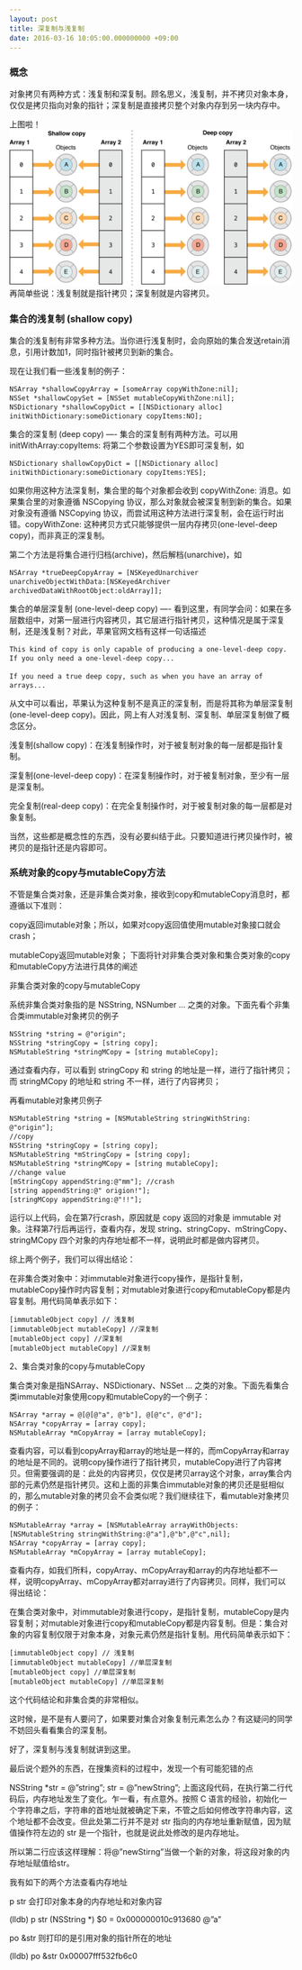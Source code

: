 ```yaml
---
layout: post
title: 深复制与浅复制
date: 2016-03-16 10:05:00.000000000 +09:00
---
```






### 概念
对象拷贝有两种方式：浅复制和深复制。顾名思义，浅复制，并不拷贝对象本身，仅仅是拷贝指向对象的指针；深复制是直接拷贝整个对象内存到另一块内存中。

上图啦！   
![](/assets/images/2016/2016-03-16-1.png)  
再简单些说：浅复制就是指针拷贝；深复制就是内容拷贝。


### 集合的浅复制 (shallow copy)

集合的浅复制有非常多种方法。当你进行浅复制时，会向原始的集合发送retain消息，引用计数加1，同时指针被拷贝到新的集合。
  
现在让我们看一些浅复制的例子：    
```
NSArray *shallowCopyArray = [someArray copyWithZone:nil];
NSSet *shallowCopySet = [NSSet mutableCopyWithZone:nil];
NSDictionary *shallowCopyDict = [[NSDictionary alloc] initWithDictionary:someDictionary copyItems:NO];
```
集合的深复制 (deep copy) —- 集合的深复制有两种方法。可以用 initWithArray:copyItems: 将第二个参数设置为YES即可深复制，如

```
NSDictionary shallowCopyDict = [[NSDictionary alloc] initWithDictionary:someDictionary copyItems:YES];
```

如果你用这种方法深复制，集合里的每个对象都会收到 copyWithZone: 消息。如果集合里的对象遵循 NSCopying 协议，那么对象就会被深复制到新的集合。如果对象没有遵循 NSCopying 协议，而尝试用这种方法进行深复制，会在运行时出错。copyWithZone: 这种拷贝方式只能够提供一层内存拷贝(one-level-deep copy)，而非真正的深复制。

第二个方法是将集合进行归档(archive)，然后解档(unarchive)，如

```
NSArray *trueDeepCopyArray = [NSKeyedUnarchiver unarchiveObjectWithData:[NSKeyedArchiver archivedDataWithRootObject:oldArray]];
```

集合的单层深复制 (one-level-deep copy) —- 看到这里，有同学会问：如果在多层数组中，对第一层进行内容拷贝，其它层进行指针拷贝，这种情况是属于深复制，还是浅复制？对此，苹果官网文档有这样一句话描述

```
This kind of copy is only capable of producing a one-level-deep copy. If you only need a one-level-deep copy...

If you need a true deep copy, such as when you have an array of arrays...
```

从文中可以看出，苹果认为这种复制不是真正的深复制，而是将其称为单层深复制(one-level-deep copy)。因此，网上有人对浅复制、深复制、单层深复制做了概念区分。

浅复制(shallow copy)：在浅复制操作时，对于被复制对象的每一层都是指针复制。

深复制(one-level-deep copy)：在深复制操作时，对于被复制对象，至少有一层是深复制。

完全复制(real-deep copy)：在完全复制操作时，对于被复制对象的每一层都是对象复制。

当然，这些都是概念性的东西，没有必要纠结于此。只要知道进行拷贝操作时，被拷贝的是指针还是内容即可。

### 系统对象的copy与mutableCopy方法

不管是集合类对象，还是非集合类对象，接收到copy和mutableCopy消息时，都遵循以下准则：

copy返回imutable对象；所以，如果对copy返回值使用mutable对象接口就会crash；

mutableCopy返回mutable对象； 下面将针对非集合类对象和集合类对象的copy和mutableCopy方法进行具体的阐述

非集合类对象的copy与mutableCopy

系统非集合类对象指的是 NSString, NSNumber … 之类的对象。下面先看个非集合类immutable对象拷贝的例子


```
NSString *string = @"origin";
NSString *stringCopy = [string copy];
NSMutableString *stringMCopy = [string mutableCopy];
```

通过查看内存，可以看到 stringCopy 和 string 的地址是一样，进行了指针拷贝；而 stringMCopy 的地址和 string 不一样，进行了内容拷贝；

再看mutable对象拷贝例子

```
NSMutableString *string = [NSMutableString stringWithString: @"origin"];
//copy
NSString *stringCopy = [string copy];
NSMutableString *mStringCopy = [string copy];
NSMutableString *stringMCopy = [string mutableCopy];
//change value
[mStringCopy appendString:@"mm"]; //crash
[string appendString:@" origion!"];
[stringMCopy appendString:@"!!"];

```

运行以上代码，会在第7行crash，原因就是 copy 返回的对象是 immutable 对象。注释第7行后再运行，查看内存，发现 string、stringCopy、mStringCopy、stringMCopy 四个对象的内存地址都不一样，说明此时都是做内容拷贝。

综上两个例子，我们可以得出结论：

在非集合类对象中：对immutable对象进行copy操作，是指针复制，mutableCopy操作时内容复制；对mutable对象进行copy和mutableCopy都是内容复制。用代码简单表示如下：

```
[immutableObject copy] // 浅复制
[immutableObject mutableCopy] //深复制
[mutableObject copy] //深复制
[mutableObject mutableCopy] //深复制

```

2、集合类对象的copy与mutableCopy

集合类对象是指NSArray、NSDictionary、NSSet … 之类的对象。下面先看集合类immutable对象使用copy和mutableCopy的一个例子：

```
NSArray *array = @[@[@"a", @"b"], @[@"c", @"d"];
NSArray *copyArray = [array copy];
NSMutableArray *mCopyArray = [array mutableCopy];

```

查看内容，可以看到copyArray和array的地址是一样的，而mCopyArray和array的地址是不同的。说明copy操作进行了指针拷贝，mutableCopy进行了内容拷贝。但需要强调的是：此处的内容拷贝，仅仅是拷贝array这个对象，array集合内部的元素仍然是指针拷贝。这和上面的非集合immutable对象的拷贝还是挺相似的，那么mutable对象的拷贝会不会类似呢？我们继续往下，看mutable对象拷贝的例子：

```
NSMutableArray *array = [NSMutableArray arrayWithObjects:[NSMutableString stringWithString:@"a"],@"b",@"c",nil];
NSArray *copyArray = [array copy];
NSMutableArray *mCopyArray = [array mutableCopy];

```

查看内存，如我们所料，copyArray、mCopyArray和array的内存地址都不一样，说明copyArray、mCopyArray都对array进行了内容拷贝。同样，我们可以得出结论：

在集合类对象中，对immutable对象进行copy，是指针复制，mutableCopy是内容复制；对mutable对象进行copy和mutableCopy都是内容复制。但是：集合对象的内容复制仅限于对象本身，对象元素仍然是指针复制。用代码简单表示如下：

```
[immutableObject copy] // 浅复制
[immutableObject mutableCopy] //单层深复制
[mutableObject copy] //单层深复制
[mutableObject mutableCopy] //单层深复制
```
这个代码结论和非集合类的非常相似。

这时候，是不是有人要问了，如果要对集合对象复制元素怎么办？有这疑问的同学不妨回头看看集合的深复制。

好了，深复制与浅复制就讲到这里。

最后说个题外的东西，在搜集资料的过程中，发现一个有可能犯错的点

NSString *str = @”string”; str = @”newString”; 上面这段代码，在执行第二行代码后，内存地址发生了变化。乍一看，有点意外。按照 C 语言的经验，初始化一个字符串之后，字符串的首地址就被确定下来，不管之后如何修改字符串内容，这个地址都不会改变。但此处第二行并不是对 str 指向的内存地址重新赋值，因为赋值操作符左边的 str 是一个指针，也就是说此处修改的是内存地址。

所以第二行应该这样理解：将@”newStirng”当做一个新的对象，将这段对象的内存地址赋值给str。

我有如下的两个方法查看内存地址

p str 会打印对象本身的内存地址和对象内容

(lldb) p str (NSString *) $0 = 0x000000010c913680 @”a”

po &str 则打印的是引用对象的指针所在的地址

(lldb) po &str 0x00007fff532fb6c0

